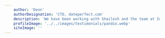 ```yaml
---
    author: 'Deon'
    authorDesignation: 'CTO, dateperfect.com'
    description: 'We have been working with Shailesh and the team at Improwised for almost 3 years. They are very knowledgeable, reliable and always ready to help. They are great to work with and are an essential part of our technical team.'
    profileImage: '../../images/testimonials/pandio.webp'
    siteImage: ''
---
```


